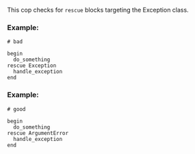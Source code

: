 This cop checks for `rescue` blocks targeting the Exception class.

### Example:

    # bad

    begin
      do_something
    rescue Exception
      handle_exception
    end

### Example:

    # good

    begin
      do_something
    rescue ArgumentError
      handle_exception
    end
